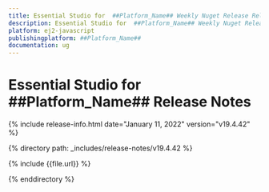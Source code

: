```yaml
---
title: Essential Studio for  ##Platform_Name## Weekly Nuget Release Release Notes  
description: Essential Studio for  ##Platform_Name## Weekly Nuget Release Release Notes  
platform: ej2-javascript
publishingplatform: ##Platform_Name##
documentation: ug
---
```


# Essential Studio for  ##Platform_Name##  Release Notes  

{% include release-info.html date="January 11, 2022"  version="v19.4.42" %} 

{% directory path: _includes/release-notes/v19.4.42 %}

{% include {{file.url}} %}

{% enddirectory %}
